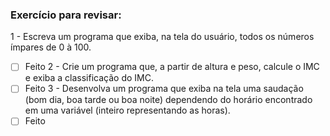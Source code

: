 ### Exercício para revisar:
1 - Escreva um programa que exiba, na tela do usuário, todos os números ímpares de 0 à 100.
- [ ] Feito
2 - Crie um programa que, a partir de altura e peso, calcule o IMC e exiba a classificação do IMC.
- [ ] Feito
3 - Desenvolva um programa que exiba na tela uma saudação (bom dia, boa tarde ou boa noite) dependendo do horário encontrado em uma variável (inteiro representando as horas).
- [ ] Feito
